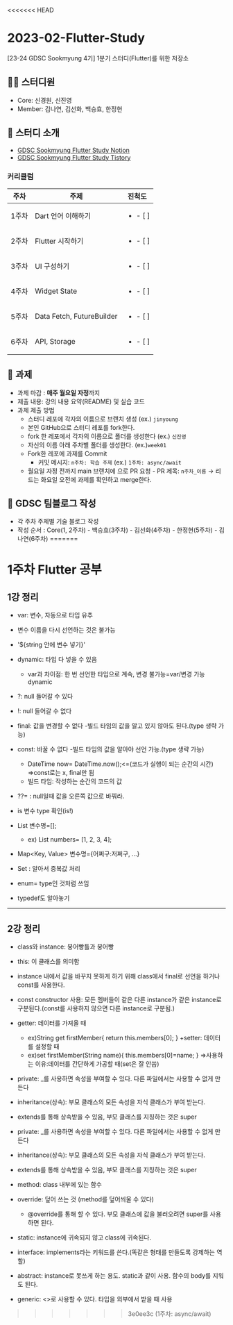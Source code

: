 <<<<<<< HEAD
# 2023-02-Flutter-Study

[23-24 GDSC Sookmyung 4기] 1분기 스터디(Flutter)를 위한 저장소

## 👩‍💻 스터디원

- Core: 신경원, 신진영
- Member: 김나연, 김선화, 백승효, 한정현

## 🤝 스터디 소개

- [GDSC Sookmyung Flutter Study Notion](https://gdsc-sookmyung-23-24.notion.site/GDSC_Flutter_Study-e45b7baff7b44ebba2d00e83ed71bb35?pvs=4)
- [GDSC Sookmyung Flutter Study Tistory](https://dsc-sookmyung.tistory.com/category/Group%20Study%20%282023-2024%29/Flutter)

### 커리큘럼

| 주차  | 주제                      |          진척도          |
| ----- | ------------------------- | :----------------------: |
| 1주차 | Dart 언어 이해하기        | <ul><li>- [ ] </li></ul> |
| 2주차 | Flutter 시작하기          | <ul><li>- [ ] </li></ul> |
| 3주차 | UI 구성하기               | <ul><li>- [ ] </li></ul> |
| 4주차 | Widget State              | <ul><li>- [ ] </li></ul> |
| 5주차 | Data Fetch, FutureBuilder | <ul><li>- [ ] </li></ul> |
| 6주차 | API, Storage              | <ul><li>- [ ] </li></ul> |

## 💼 과제

- 과제 마감 : **매주 월요일 자정**까지
- 제출 내용: 강의 내용 요약(README) 및 실습 코드
- 과제 제출 방법
  - 스터디 레포에 각자의 이름으로 브랜치 생성 (ex.) `jinyoung`
  - 본인 GitHub으로 스터디 레포를 fork한다.
  - fork 한 레포에서 각자의 이름으로 폴더를 생성한다 (ex.) `신진영`
  - 자신의 이름 아래 주차별 폴더를 생성한다. (ex.)`week01`
  - Fork한 레포에 과제를 Commit
    - 커밋 메시지: `n주차: 학습 주제` (ex.) `1주차: async/await`
  - 월요일 자정 전까지 main 브랜치에 으로 PR 요청 - PR 제목: `n주차_이름`
    → 리드는 화요일 오전에 과제를 확인하고 merge한다.

## 👀 GDSC 팀블로그 작성

- 각 주차 주제별 기술 블로그 작성
- 작성 순서 : Core(1, 2주차) - 백승효(3주차) - 김선화(4주차) - 한정현(5주차) - 김나연(6주차)
=======
# 1주차 Flutter 공부
## 1강 정리
+ var: 변수, 자동으로 타입 유추
+ 변수 이름을 다시 선언하는 것은 불가능
+ '${string 안에 변수 넣기}'

+ dynamic: 타입 다 넣을 수 있음
    + var과 차이점: 한 번 선언한 타입으로 계속, 변경 불가능=var/변경 가능 dynamic

+ ?: null 들어갈 수 있다
+ !: null 들어갈 수 없다

+ final: 값을 변경할 수 없다 -빌드 타임의 값을 알고 있지 않아도 된다.(type 생략 가능)
+ const: 바꿀 수 없다 -빌드 타임의 값을 알아야 선언 가능.(type 생략 가능)
    + DateTime now= DateTime.now();<=(코드가 실행이 되는 순간의 시간) =>const로는 x, final만 됨
    + 빌드 타임: 작성하는 순간의 코드의 값

+ ??= : null일때 값을 오른쪽 값으로 바꿔라.
+ is 변수 type 확인(is!)

+ List<type> 변수명=[];
    + ex) List<int> numbers= [1, 2, 3, 4];
+ Map<Key, Value> 변수명={어쩌구:저쩌구, ...}
+ Set : 알아서 중복값 처리

+ enum= type인 것처럼 쓰임
+ typedef도 알아놓기
------------------
## 2강 정리
+ class와 instance: 붕어빵틀과 붕어빵
+ this: 이 클래스를 의미함

+ instance 내에서 값을 바꾸지 못하게 하기 위해 class에서 final로 선언을 하거나 const를 사용한다.
+ const constructor 사용: 모든 멤버들이 같은 다른 instance가 같은 instance로 구분된다.(const를 사용하지 않으면 다른 instance로 구분됨.)

+ getter: 데이터를 가져올 때
    + ex)String get firstMember{
        return this.members[0];
        }
+setter: 데이터를 설정할 때
    + ex)set firstMember(String name){
         this.members[0]=name;
         }
=>사용하는 이유:데이터를 간단하게 가공할 때(set은 잘 안씀)

+ private: _를 사용하면 속성을 부여할 수 있다. 다른 파일에서는 사용할 수 없게 만든다
+ inheritance(상속): 부모 클래스의 모든 속성을 자식 클래스가 부여 받는다.
+ extends를 통해 상속받을 수 있음, 부모 클래스를 지칭하는 것은 super
+ private: _를 사용하면 속성을 부여할 수 있다. 다른 파일에서는 사용할 수 없게 만든다
+ inheritance(상속): 부모 클래스의 모든 속성을 자식 클래스가 부여 받는다.
+ extends를 통해 상속받을 수 있음, 부모 클래스를 지칭하는 것은 super

+ method: class 내부에 있는 함수
+ override: 덮어 쓰는 것 (method를 덮어씌울 수 있다)
    + @override를 통해 할 수 있다. 부모 클래스에 값을 불러오려면 super를 사용하면 된다.

+ static: instance에 귀속되지 않고 class에 귀속된다.
+ interface: implements라는 키워드를 쓴다.(똑같은 형태를 만들도록 강제하는 역할)
+ abstract: instance로 못쓰게 하는 용도. static과 같이 사용. 함수의 body를 지워도 된다.

+ generic: <>로 사용할 수 있다. 타입을 외부에서 받을 때 사용
>>>>>>> 3e0ee3c (1주차: async/await)
